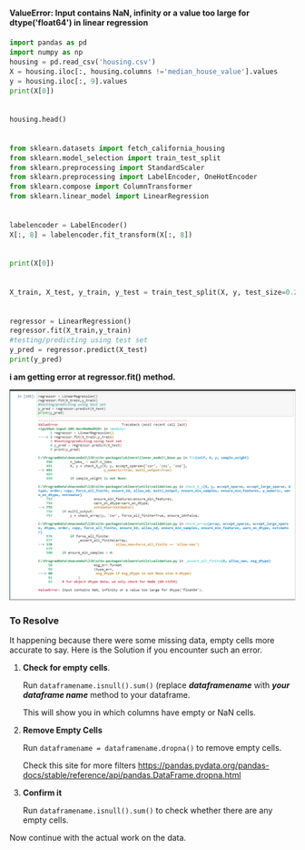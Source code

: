 #### ValueError: Input contains NaN, infinity or a value too large for dtype('float64') in linear regression

```py
import pandas as pd
import numpy as np
housing = pd.read_csv('housing.csv')
X = housing.iloc[:, housing.columns !='median_house_value'].values
y = housing.iloc[:, 9].values
print(X[0])


housing.head()


from sklearn.datasets import fetch_california_housing
from sklearn.model_selection import train_test_split
from sklearn.preprocessing import StandardScaler
from sklearn.preprocessing import LabelEncoder, OneHotEncoder
from sklearn.compose import ColumnTransformer
from sklearn.linear_model import LinearRegression


labelencoder = LabelEncoder()
X[:, 8] = labelencoder.fit_transform(X[:, 8])


print(X[0])


X_train, X_test, y_train, y_test = train_test_split(X, y, test_size=0.2, random_state=0)


regressor = LinearRegression()
regressor.fit(X_train,y_train)
#testing/predicting using test set
y_pred = regressor.predict(X_test)
print(y_pred)

```

**i am getting error at regressor.fit() method.**

![](assets/2020-08-13-20-46-49.png)

### To Resolve

It happening because there were some missing data, empty cells more accurate to say. Here is the Solution if you encounter such an error.

1. **Check for empty cells**.

   Run `dataframename.isnull().sum()` (replace **_dataframename_** with **_your dataframe name_** method to your dataframe.

   This will show you in which columns have empty or NaN cells.

2. **Remove Empty Cells**

   Run `dataframename = dataframename.dropna()` to remove empty cells.

   Check this site for more filters https://pandas.pydata.org/pandas-docs/stable/reference/api/pandas.DataFrame.dropna.html

3. **Confirm it**

   Run `dataframename.isnull().sum()` to check whether there are any empty cells.

Now continue with the actual work on the data.

